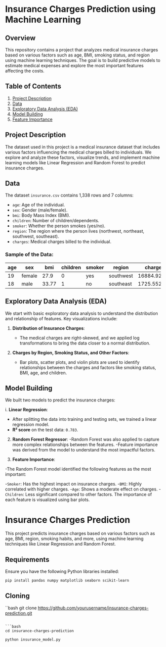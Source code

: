 # Insurance Charges Prediction using Machine Learning

## Overview

This repository contains a project that analyzes medical insurance charges based on various factors such as age, BMI, smoking status, and region using machine learning techniques. The goal is to build predictive models to estimate medical expenses and explore the most important features affecting the costs.

## Table of Contents
1. [Project Description](#project-description)
2. [Data](#data)
3. [Exploratory Data Analysis (EDA)](#exploratory-data-analysis-eda)
4. [Model Building](#model-building)
5. [Feature Importance](#feature-importance)


## Project Description

The dataset used in this project is a medical insurance dataset that includes various factors influencing the medical charges billed to individuals. We explore and analyze these factors, visualize trends, and implement machine learning models like Linear Regression and Random Forest to predict insurance charges.

## Data

The dataset `insurance.csv` contains 1,338 rows and 7 columns:
- `age`: Age of the individual.
- `sex`: Gender (male/female).
- `bmi`: Body Mass Index (BMI).
- `children`: Number of children/dependents.
- `smoker`: Whether the person smokes (yes/no).
- `region`: The region where the person lives (northwest, northeast, southwest, southeast).
- `charges`: Medical charges billed to the individual.

### Sample of the Data:
| age | sex   | bmi  | children | smoker | region    | charges     |
|-----|-------|------|----------|--------|-----------|-------------|
| 19  | female| 27.9 | 0        | yes    | southwest | 16884.92400 |
| 18  | male  | 33.77| 1        | no     | southeast | 1725.55230  |

## Exploratory Data Analysis (EDA)

We start with basic exploratory data analysis to understand the distribution and relationship of features. Key visualizations include:

1. **Distribution of Insurance Charges**:
   - The medical charges are right-skewed, and we applied log transformations to bring the data closer to a normal distribution.

2. **Charges by Region, Smoking Status, and Other Factors**:
   - Bar plots, scatter plots, and violin plots are used to identify relationships between the charges and factors like smoking status, BMI, age, and children.



## Model Building

We built two models to predict the insurance charges:

i. **Linear Regression**:
   - After splitting the data into training and testing sets, we trained a linear regression model.
   - **R² score** on the test data: `0.783`.


2. **Random Forest Regressor**:
-Random Forest was also applied to capture more complex relationships between the features.
-Feature importance was derived from the model to understand the most impactful factors.

5. **Feature Importance**:

-The Random Forest model identified the following features as the most important:

-`Smoker`: Has the highest impact on insurance charges.
-`BMI`: Highly correlated with higher charges.
-`Age`: Shows a moderate effect on charges.
-`Children`: Less significant compared to other factors.
The importance of each feature is visualized using bar plots.


# Insurance Charges Prediction

This project predicts insurance charges based on various factors such as age, BMI, region, smoking habits, and more, using machine learning techniques like Linear Regression and Random Forest.

## Requirements

Ensure you have the following Python libraries installed:

```bash
pip install pandas numpy matplotlib seaborn scikit-learn
```
## Cloning
``bash
git clone https://github.com/yourusername/insurance-charges-prediction.git
```

```bash
cd insurance-charges-prediction
```
```bash
python insurance_model.py
```

